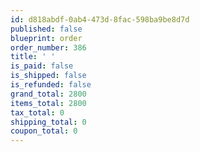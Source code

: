 ```yaml
---
id: d818abdf-0ab4-473d-8fac-598ba9be8d7d
published: false
blueprint: order
order_number: 386
title: ' '
is_paid: false
is_shipped: false
is_refunded: false
grand_total: 2800
items_total: 2800
tax_total: 0
shipping_total: 0
coupon_total: 0
---
```

